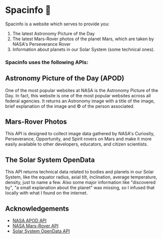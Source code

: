 # Spacinfo 🌠

Spacinfo is a website which serves to provide you:

1. The latest Astronomy Picture of the Day
2. The latest Mars-Rover photos of the planet Mars, which are taken by NASA's Perseverance Rover
3. Information about planets in our Solar System (some technical ones).

### Spacinfo uses the following APIs:
## Astronomy Picture of the Day (APOD)
One of the most popular websites at NASA is the Astronomy Picture of the Day. In fact, 
this website is one of the most popular websites across all federal agencies.
It returns an Astronomy image with a title of the image, brief explanation of 
the image and &copy; of the person associated.

## Mars-Rover Photos 
This API is designed to collect image data gathered by NASA's Curiosity, 
Perseverance, Opportunity, and Spirit rovers on Mars and make it more 
easily available to other developers, educators, and citizen scientists.

## The Solar System OpenData
This API returns technical data related to bodies and planets in our Solar System,
like the equator radius, axial tilt, inclination, average temperature, density,
just to name a few. Also some major information like "discovered by", "a small explanation
about the planet" was missing, so I infused that locally with what I found on the internet.



## Acknowledgements

 - [NASA APOD API](https://github.com/nasa/apod-api)
 - [NASA Mars-Rover API](https://github.com/chrisccerami/mars-photo-api)
 - [Solar System OpenData API](https://api.le-systeme-solaire.net/en/)

